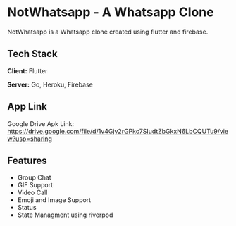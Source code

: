 
# NotWhatsapp - A Whatsapp Clone

NotWhatsapp is a Whatsapp clone created using flutter and firebase.



## Tech Stack

**Client:** Flutter

**Server:** Go, Heroku, Firebase


## App Link

Google Drive  Apk Link: https://drive.google.com/file/d/1v4Gjv2rGPkc7SIudtZbGkxN6LbCQUTu9/view?usp=sharing
## Features

- Group Chat
- GIF Support
- Video Call
- Emoji and Image Support
- Status
- State Managment using riverpod


